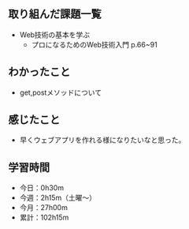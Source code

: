 ## 取り組んだ課題一覧
- Web技術の基本を学ぶ
    - プロになるためのWeb技術入門 p.66~91
## わかったこと
- get,postメソッドについて
## 感じたこと
- 早くウェブアプリを作れる様になりたいなと思った。
## 学習時間
- 今日：0h30m
- 今週：2h15m（土曜〜）
- 今月：27h00m
- 累計：102h15m
